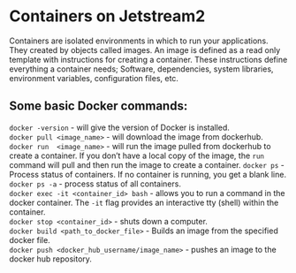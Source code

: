 # Containers on Jetstream2

Containers are isolated environments in which to run your applications. They created by objects called images. An image is defined as a read only template with instructions for creating a container. These instructions define everything a container needs; Software, dependencies, system libraries, environment variables, configuration files, etc. 


## Some basic Docker commands: 

`docker -version`  - will give the version of Docker is installed.  
`docker pull <image_name>` - will download the image from dockerhub.  
`docker run  <image_name>` - will run the image pulled from dockerhub to create a container.
    If you don’t have a local copy of the image, the `run` command will pull and then run the image to create a container. 
`docker ps` - Process status of containers. If no container is running, you get a blank line.  
`docker ps -a` - process status of all containers.  
`docker exec -it <container_id> bash` - allows you to run a command in the docker container. 
    The `-it` flag provides an interactive tty (shell) within the container.  
`docker stop <container_id>` - shuts down a computer.  
`docker build <path_to_docker_file>` - Builds an image from the specified docker file.   
`docker push <docker_hub_username/image_name>` - pushes an image to the docker hub repository.  

